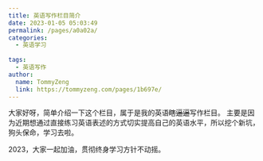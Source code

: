 ```yaml
---
title: 英语写作栏目简介
date: 2023-01-05 05:03:49
permalink: /pages/a0a02a/
categories:
  - 英语学习
  
tags:
  - 英语写作 
author: 
  name: TommyZeng
  link: https://tommyzeng.com/pages/1b697e/
---
```


大家好呀，简单介绍一下这个栏目，属于是我的英语~~瞎逼逼~~写作栏目。
主要是因为近期想通过直接练习英语表述的方式切实提高自己的英语水平，所以挖个新坑，狗头保命，学习去啦。

2023，大家一起加油，贯彻终身学习方针不动摇。<!-- more -->
